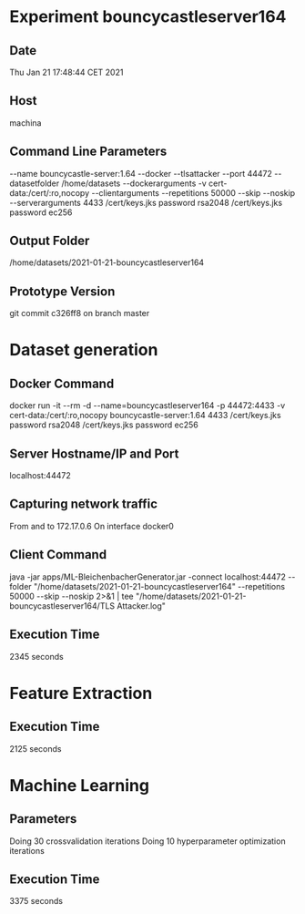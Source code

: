# Experiment bouncycastleserver164
## Date
Thu Jan 21 17:48:44 CET 2021
## Host
machina
## Command Line Parameters
--name bouncycastle-server:1.64 --docker --tlsattacker --port 44472 --datasetfolder /home/datasets --dockerarguments -v cert-data:/cert/:ro,nocopy --clientarguments --repetitions 50000 --skip --noskip --serverarguments 4433 /cert/keys.jks password rsa2048 /cert/keys.jks password ec256
## Output Folder
/home/datasets/2021-01-21-bouncycastleserver164
## Prototype Version
git commit c326ff8
on branch master

# Dataset generation
## Docker Command
docker run -it --rm -d --name=bouncycastleserver164 -p 44472:4433 -v cert-data:/cert/:ro,nocopy bouncycastle-server:1.64 4433 /cert/keys.jks password rsa2048 /cert/keys.jks password ec256
## Server Hostname/IP and Port
localhost:44472
## Capturing network traffic
From and to 172.17.0.6
On interface docker0
## Client Command
java -jar apps/ML-BleichenbacherGenerator.jar -connect localhost:44472 --folder "/home/datasets/2021-01-21-bouncycastleserver164" --repetitions 50000 --skip --noskip 2>&1 | tee "/home/datasets/2021-01-21-bouncycastleserver164/TLS Attacker.log"
## Execution Time
2345 seconds
# Feature Extraction
## Execution Time
2125 seconds
# Machine Learning
## Parameters
Doing 30 crossvalidation iterations
Doing 10 hyperparameter optimization iterations
## Execution Time
3375 seconds
